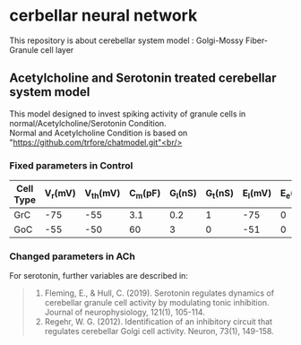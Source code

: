 # cerbellar neural network
This repository is about cerebellar system model : Golgi-Mossy Fiber-Granule cell layer <br/>
## Acetylcholine and Serotonin treated cerebellar system model
This model designed to invest spiking activity of granule cells in normal/Acetylcholine/Serotonin Condition. <br/> 
Normal and Acetylcholine Condition is based on "https://github.com/trfore/chatmodel.git"<br/>
### Fixed parameters in Control
| Cell Type | V<sub>r</sub>(mV) | V<sub>th</sub>(mV) | C<sub>m</sub>(pF) | G<sub>l</sub>(nS) | G<sub>t</sub>(nS) | E<sub>l</sub>(mV) | E<sub>e</sub>(mV) | E<sub>i</sub>(mV) | σ<sub>n</sub>(nS) | Ƭ<sub>n</sub>(ms) | Ƭ<sub>e</sub>(ms) | Ƭ<sub>i</sub>(ms) |
| --------- | ------- | -------- | ------- | ------- | ------- | ------- | ------- | ------- | ------------ | ---------- | ---------- | ---------- |
| GrC       |   -75   |   -55    |   3.1   |   0.2   |    1    |   -75   |    0    |   -75   |     0.05     |     20     |     12     |     20     |
| GoC       |   -55   |   -50    |   60    |    3    |    0    |   -51   |    0    |   -75   |      0.1     |     20     |     12     |     0      |
### Changed parameters in ACh
For serotonin, further variables are described in: <br/>
>1. Fleming, E., & Hull, C. (2019). Serotonin regulates dynamics of cerebellar granule cell activity by modulating tonic inhibition. Journal of neurophysiology, 121(1), 105-114.<br/>
>2. Regehr, W. G. (2012). Identification of an inhibitory circuit that regulates cerebellar Golgi cell activity. Neuron, 73(1), 149-158.

